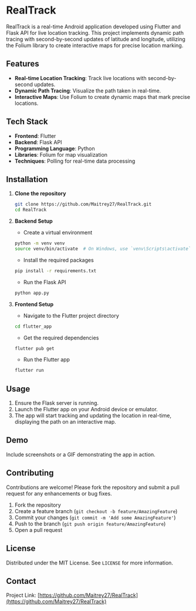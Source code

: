 # RealTrack

RealTrack is a real-time Android application developed using Flutter and Flask API for live location tracking. This project implements dynamic path tracing with second-by-second updates of latitude and longitude, utilizing the Folium library to create interactive maps for precise location marking.

## Features

- **Real-time Location Tracking**: Track live locations with second-by-second updates.
- **Dynamic Path Tracing**: Visualize the path taken in real-time.
- **Interactive Maps**: Use Folium to create dynamic maps that mark precise locations.

## Tech Stack

- **Frontend**: Flutter
- **Backend**: Flask API
- **Programming Language**: Python
- **Libraries**: Folium for map visualization
- **Techniques**: Polling for real-time data processing

## Installation

1. **Clone the repository**
    ```bash
    git clone https://github.com/Maitrey27/RealTrack.git
    cd RealTrack
    ```

2. **Backend Setup**
    - Create a virtual environment
    ```bash
    python -m venv venv
    source venv/bin/activate  # On Windows, use `venv\Scripts\activate`
    ```
    - Install the required packages
    ```bash
    pip install -r requirements.txt
    ```
    - Run the Flask API
    ```bash
    python app.py
    ```

3. **Frontend Setup**
    - Navigate to the Flutter project directory
    ```bash
    cd flutter_app
    ```
    - Get the required dependencies
    ```bash
    flutter pub get
    ```
    - Run the Flutter app
    ```bash
    flutter run
    ```

## Usage

1. Ensure the Flask server is running.
2. Launch the Flutter app on your Android device or emulator.
3. The app will start tracking and updating the location in real-time, displaying the path on an interactive map.

## Demo

Include screenshots or a GIF demonstrating the app in action.

## Contributing

Contributions are welcome! Please fork the repository and submit a pull request for any enhancements or bug fixes.

1. Fork the repository
2. Create a feature branch (`git checkout -b feature/AmazingFeature`)
3. Commit your changes (`git commit -m 'Add some AmazingFeature'`)
4. Push to the branch (`git push origin feature/AmazingFeature`)
5. Open a pull request

## License

Distributed under the MIT License. See `LICENSE` for more information.

## Contact

Project Link: [https://github.com/Maitrey27/RealTrack](https://github.com/Maitrey27/RealTrack)
